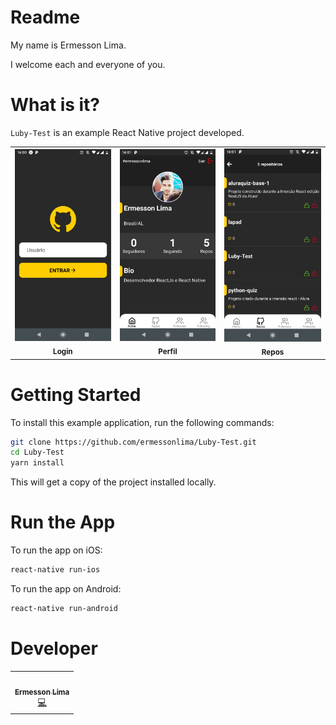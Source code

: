 # Readme

My name is Ermesson Lima.

I welcome each and everyone of you.

# What is it?
`Luby-Test` is an example React Native project developed.



<table>
  <tr>
    <td align="center"><img src="/_docs/home.jpeg" width="200"> <br /><sub><b>Login</b></sub></a><br /></td> <td align="center"><img src="/_docs/perfil.jpeg" width="200"> <br /><sub><b>Perfil</b></sub></a><br /></td><td align="center"><img src="/_docs/repos.jpeg" width="200"> <br /><sub><b>Repos</b></sub></a><br /></td>

  </tr>
</table>

# Getting Started

To install this example application, run the following commands:

```bash
git clone https://github.com/ermessonlima/Luby-Test.git
cd Luby-Test
yarn install
```
This will get a copy of the project installed locally.

# Run the App
To run the app on iOS:
```bash
react-native run-ios
```
To run the app on Android:
```bash
react-native run-android
```

# Developer

<table>
  <tr>
    <td align="center"><a href="https://www.instagram.com/ermesson_lima/"><img src="https://avatars.githubusercontent.com/u/59540379?v=4" width="100px;" alt=""/><br /><sub><b>Ermesson Lima</b></sub></a><br /><a href="https://github.com/ermessonlima/Luby-Test" title="Code">💻</a></td>
  </tr>
</table>




